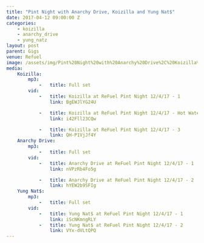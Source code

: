 ```yaml
---
title: "Pint Night with Anarchy Drive, Koizilla and Yung Nat$"
date: 2017-04-12 09:00:00 Z
categories:
    - koizilla
    - anarchy_drive
    - yung_natz
layout: post
parent: Gigs
venue: Refuel
image: /assets/img/Pint%20Night%20with%20Anarchy%20Drive%2C%20Koizilla%20and%20Yung%20Nat%24/cover.jpg
media:
    Koizilla:
        mp3:
            -   title: Full set
        vid:
            -   title: Koizilla at ReFuel Pint Night 12/4/17 - 1
                link: BgEWJlYG24U

            -   title: Koizilla at ReFuel Pint Night 12/4/17 - Hot Water
                link: i42Fll23CQw

            -   title: Koizilla at ReFuel Pint Night 12/4/17 - 3
                link: QH-P1VjJf4Y
    Anarchy Drive:
        mp3:
            -   title: Full set
        vid: 
            -   title: Anarchy Drive at ReFuel Pint Night 12/4/17 - 1
                link: nVPzRb4Fo5g

            -   title: Anarchy Drive at ReFuel Pint Night 12/4/17 - 2
                link: hYEW2b9SFIg
    Yung Nat$:
        mp3:
            -   title: Full set
        vid:
            -   title: Yung Nat$ at ReFuel Pint Night 12/4/17 - 1
                link: iScNKmngRLY
            -   title: Yung Nat$ at ReFuel Pint Night 12/4/17 - 2
                link: VYx-dVLtQPQ
---
```


